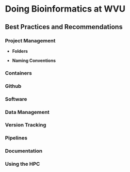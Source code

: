 # Doing Bioinformatics at WVU
## Best Practices and Recommendations

### Project Management
* **Folders** 

* **Naming Conventions**

### Containers

### Github

### Software

### Data Management
### Version Tracking
### Pipelines
### Documentation
### Using the HPC

